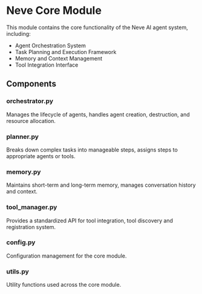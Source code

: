 # Neve Core Module

This module contains the core functionality of the Neve AI agent system, including:

- Agent Orchestration System
- Task Planning and Execution Framework
- Memory and Context Management
- Tool Integration Interface

## Components

### orchestrator.py
Manages the lifecycle of agents, handles agent creation, destruction, and resource allocation.

### planner.py
Breaks down complex tasks into manageable steps, assigns steps to appropriate agents or tools.

### memory.py
Maintains short-term and long-term memory, manages conversation history and context.

### tool_manager.py
Provides a standardized API for tool integration, tool discovery and registration system.

### config.py
Configuration management for the core module.

### utils.py
Utility functions used across the core module.
